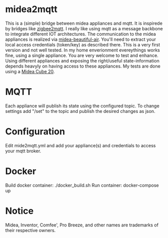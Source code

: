 # midea2mqtt
This is a (simple) bridge between midea appliances and mqtt. It is inspirede by bridges like [zigbee2mqtt](https://github.com/Koenkk/zigbee2mqtt). I really like using mqtt as a message backbone to integrate different IOT architectures. The communication to the midea appliances is realized via [midea-beautiful-air](https://github.com/nbogojevic/midea-beautiful-air). You'll need to extract your local access credentials (token/key) as described there. 
This is a very first version and not well tested. In my home enverionment evereythings works fine, using a single appliance. You are very welcome to test and enhance. Using different appliances and exposing the right/useful state-information depends heavyly on having access to these appliances. My tests are done using a [Midea Cube 20](https://www.midea.com/de/klimatisieren-heizen/luftaufbereiter/luftentfeuchter-cube-20).

# MQTT
Each appliance will publish its state using the configured topic. To change settings add "/set" to the topic and publish the desired changes as json.

# Configuration
Edit mide2mqtt.yml and add your appliance(s) and credentials to access your mqtt broker.

# Docker
Build docker container: ./docker_build.sh
Run container: docker-compose up

# Notice
Midea, Inventor, Comfee', Pro Breeze, and other names are trademarks of their respective owners.
